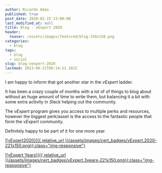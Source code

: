 ```yaml
---
author: Ricardo Adao
published: true
post_date: 2020-02-25 23:00:00
last_modified_at: null
title: Blog - vExpert 2020
header:
  teaser: /assets/images/featured/blog-150x150.png
categories:
  - blog
tags:
  - blog
  - social
slug: blog-vexpert-2020
lastmod: 2023-06-21T08:14:21.102Z
---
```

I am happy to inform that got another star in the _vExpert_ ladder.

It has been a crazy couple of months with a lot of of things to blog about without an huge amount of time to write them, but balancing it a bit with some extra activity in _Slack_ helping out the community.

The _vExpert_ program gives you access to multiple perks and resources, however the biggest perk/asset is the access to the fantastic people that form the _vExpert_ community.

Definitely happy to be part of it for one more year.

[![vExpert2020]({{ relative_url }}/assets/images/cert_badges/vExpert.2020-221x150.png){:class="img-responsive"}](https://vexpert.vmware.com/directory/2766)

[![vExpert Years]({{ relative_url }}/assets/images/cert_badges/vExpert.3years-221x150.png){:class="img-responsive"}](https://vexpert.vmware.com/directory/2766)
